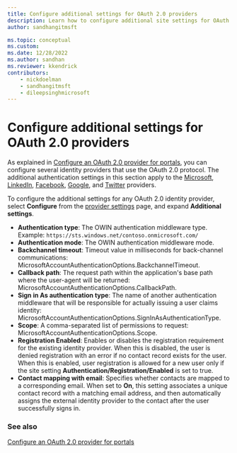 ```yaml
---
title: Configure additional settings for OAuth 2.0 providers
description: Learn how to configure additional site settings for OAuth 2.0 providers in Power Pages.
author: sandhangitmsft

ms.topic: conceptual
ms.custom: 
ms.date: 12/28/2022
ms.author: sandhan
ms.reviewer: kkendrick
contributors:
    - nickdoelman
    - sandhangitmsft
    - dileepsinghmicrosoft
---
```


# Configure additional settings for OAuth 2.0 providers

As explained in [Configure an OAuth 2.0 provider for portals](configure-oauth2-provider.md), you can configure several identity providers that use the OAuth 2.0 protocol. The additional authentication settings in this section apply to the [Microsoft](configure-oauth2-microsoft.md), [LinkedIn](configure-oauth2-linkedin.md), [Facebook](configure-oauth2-facebook.md), [Google](configure-oauth2-google.md), and [Twitter](configure-oauth2-twitter.md) providers.

To configure the additional settings for any OAuth 2.0 identity provider, select **Configure** from the [provider settings](use-simplified-authentication-configuration.md#add-configure-or-delete-an-identity-provider) page, and expand **Additional settings**.

- **Authentication type**: The OWIN authentication middleware type. <br /> Example: `https://sts.windows.net/contoso.onmicrosoft.com/`
- **Authentication mode**: The OWIN authentication middleware mode.
- **Backchannel timeout**: Timeout value in milliseconds for back-channel communications: MicrosoftAccountAuthenticationOptions.BackchannelTimeout.
- **Callback path**: The request path within the application's base path where the user-agent will be returned: MicrosoftAccountAuthenticationOptions.CallbackPath.​
- **Sign in As authentication type**: The name of another authentication middleware that will be responsible for actually issuing a user claims identity: MicrosoftAccountAuthenticationOptions.SignInAsAuthenticationType.​
- **Scope**: A comma-separated list of permissions to request: MicrosoftAccountAuthenticationOptions.Scope.​
- ​**Registration Enabled**​: Enables or disables the registration requirement for the existing identity provider. When this is disabled, the user is denied registration with an error if no contact record exists for the user. When this is enabled, user registration is allowed for a new user only if the site setting **Authentication/Registration/Enabled** is set to true.​
- **Contact mapping with email**: Specifies whether contacts are mapped to a corresponding email. When set to **On**, this setting associates a unique contact record with a matching email address, and then automatically assigns the external identity provider to the contact after the user successfully signs in.

### See also

[Configure an OAuth 2.0 provider for portals](configure-oauth2-provider.md)

